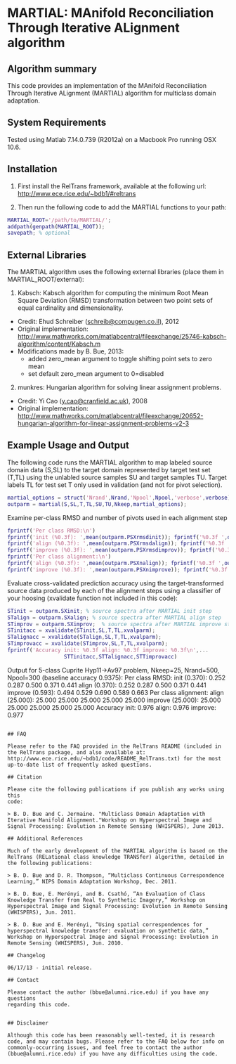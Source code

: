 # MARTIAL: MAnifold Reconciliation Through Iterative ALignment algorithm

## Algorithm summary 

This code provides an implementation of the MAnifold Reconciliation Through Iterative ALignment (MARTIAL) algorithm for multiclass domain adaptation.  

## System Requirements 

Tested using Matlab 7.14.0.739 (R2012a) on a Macbook Pro running OSX 10.6.


## Installation 

1) First install the RelTrans framework, available at the following url:
   http://www.ece.rice.edu/~bdb1/#reltrans

2) Then run the following code to add the MARTIAL functions to your path:

```matlab
MARTIAL_ROOT='/path/to/MARTIAL/';
addpath(genpath(MARTIAL_ROOT));
savepath; % optional
```

## External Libraries 

The MARTIAL algorithm uses the following external libraries (place them in MARTIAL_ROOT/external):

1) Kabsch: Kabsch algorithm for computing the minimum Root Mean Square Deviation (RMSD) transformation between two point sets of equal cardinality and dimensionality.
  - Credit: Ehud Schreiber (schreib@compugen.co.il), 2012
  - Original implementation: http://www.mathworks.com/matlabcentral/fileexchange/25746-kabsch-algorithm/content/Kabsch.m
  - Modifications made by B. Bue, 2013: 
    + added zero_mean argument to toggle shifting point sets to zero mean
    + set default zero_mean argument to 0=disabled 

2) munkres: Hungarian algorithm for solving linear assignment problems. 
  - Credit: Yi Cao (y.cao@cranfield.ac.uk), 2008
  - Original implementation: http://www.mathworks.com/matlabcentral/fileexchange/20652-hungarian-algorithm-for-linear-assignment-problems-v2-3


## Example Usage and Output 

The following code runs the MARTIAL algorithm to map labeled source domain data (S,SL) to the target domain represented by target test set (T,TL) using the unlabled source samples SU and target samples TU. Target labels TL for test set T only used in validation (and not for pivot selection).

```matlab
martial_options = struct('Nrand',Nrand,'Npool',Npool,'verbose',verbose)
outparm = martial(S,SL,T,TL,SU,TU,Nkeep,martial_options);
```
Examine per-class RMSD and number of pivots used in each alignment step
```matlab
fprintf('Per class RMSD:\n')
fprintf('init (%0.3f): ',mean(outparm.PSXrmsdinit)); fprintf('%0.3f ',outparm.PSXrmsdinit); fprintf('\n'); 
fprintf('align (%0.3f): ',mean(outparm.PSXrmsdalign)); fprintf('%0.3f ',outparm.PSXrmsdalign); fprintf('\n'); 
fprintf('improve (%0.3f): ',mean(outparm.PSXrmsdimprov)); fprintf('%0.3f ',outparm.PSXrmsdimprov); fprintf('\n'); 
fprintf('Per class alignment:\n')
fprintf('align (%0.3f): ',mean(outparm.PSXnalign)); fprintf('%0.3f ',outparm.PSXnalign); fprintf('\n'); 
fprintf('improve (%0.3f): ',mean(outparm.PSXnimprove)); fprintf('%0.3f ',outparm.PSXnimprove); fprintf('\n'); 
```

Evaluate cross-validated prediction accuracy using the target-transformed source data produced by each of the alignment steps using a classifier of your hoosing (xvalidate function not included in this code):
```matlab
STinit = outparm.SXinit; % source spectra after MARTIAL init step
STalign = outparm.SXalign; % source spectra after MARTIAL align step
STimprov = outparm.SXimprov;  % source spectra after MARTIAL improve ste
STinitacc = xvalidate(STinit,SL,T,TL,xvalparm);
STalignacc = xvalidate(STalign,SL,T,TL,xvalparm);
STimprovacc = xvalidate(STimprov,SL,T,TL,xvalparm);  
fprintf('Accuracy init: %0.3f align: %0.3f improve: %0.3f\n',...
                  STTinitacc,STTalignacc,STTimprovacc)
```
Output for 5-class Cuprite Hyp11->Av97 problem, Nkeep=25, Nrand=500, Npool=300 (baseline accuracy 0.9375):
Per class RMSD:
init (0.370): 0.252 0.287 0.500 0.371 0.441 
align (0.370): 0.252 0.287 0.500 0.371 0.441 
improve (0.593): 0.494 0.529 0.690 0.589 0.663 
Per class alignment:
align (25.000): 25.000 25.000 25.000 25.000 25.000 
improve (25.000): 25.000 25.000 25.000 25.000 25.000 
Accuracy init: 0.976 align: 0.976 improve: 0.977
```

## FAQ 

Please refer to the FAQ provided in the RelTrans README (included in the RelTrans package, and also available at: http://www.ece.rice.edu/~bdb1/code/README_RelTrans.txt) for the most up-to-date list of frequently asked questions. 

## Citation 

Please cite the following publications if you publish any works using this
code:

> B. D. Bue and C. Jermaine. "Multiclass Domain Adaptation with Iterative Manifold Alignment."Workshop on Hyperspectral Image and Signal Processing: Evolution in Remote Sensing (WHISPERS), June 2013.

## Additional References 

Much of the early development of the MARTIAL algorithm is based on the RelTrans (RELational class knowledge TRANSfer) algorithm, detailed in the following publications:

> B. D. Bue and D. R. Thompson, “Multiclass Continuous Correspondence Learning,” NIPS Domain Adaptation Workshop, Dec. 2011.

> B. D. Bue, E. Merényi, and B. Csathó, “An Evaluation of Class Knowledge Transfer from Real to Synthetic Imagery,” Workshop on Hyperspectral Image and Signal Processing: Evolution in Remote Sensing (WHISPERS), Jun. 2011.

> B. D. Bue and E. Merényi, “Using spatial correspondences for hyperspectral knowledge transfer: evaluation on synthetic data,” Workshop on Hyperspectral Image and Signal Processing: Evolution in Remote Sensing (WHISPERS), Jun. 2010.

## Changelog 

06/17/13 - initial release.

## Contact 

Please contact the author (bbue@alumni.rice.edu) if you have any questions
regarding this code.


## Disclaimer 

Although this code has been reasonably well-tested, it is research code, and may contain bugs. Please refer to the FAQ below for info on commonly-occurring issues, and feel free to contact the author (bbue@alumni.rice.edu) if you have any difficulties using the code. 

